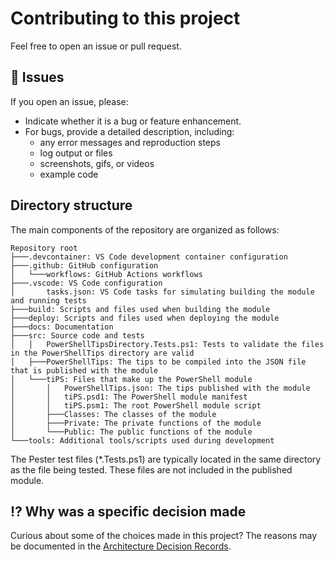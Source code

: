 # Contributing to this project

Feel free to open an issue or pull request.

## 🐛 Issues

If you open an issue, please:

- Indicate whether it is a bug or feature enhancement.
- For bugs, provide a detailed description, including:
  - any error messages and reproduction steps
  - log output or files
  - screenshots, gifs, or videos
  - example code

## Directory structure

The main components of the repository are organized as follows:

```text
Repository root
├───.devcontainer: VS Code development container configuration
├───.github: GitHub configuration
│   └───workflows: GitHub Actions workflows
├───.vscode: VS Code configuration
│       tasks.json: VS Code tasks for simulating building the module and running tests
├───build: Scripts and files used when building the module
├───deploy: Scripts and files used when deploying the module
├───docs: Documentation
├───src: Source code and tests
│   │   PowerShellTipsDirectory.Tests.ps1: Tests to validate the files in the PowerShellTips directory are valid
│   ├───PowerShellTips: The tips to be compiled into the JSON file that is published with the module
│   └───tiPS: Files that make up the PowerShell module
│       │   PowerShellTips.json: The tips published with the module
│       │   tiPS.psd1: The PowerShell module manifest
│       │   tiPS.psm1: The root PowerShell module script
│       ├───Classes: The classes of the module
│       ├───Private: The private functions of the module
│       └───Public: The public functions of the module
└───tools: Additional tools/scripts used during development
```

The Pester test files (*.Tests.ps1) are typically located in the same directory as the file being tested.
These files are not included in the published module.

## ⁉ Why was a specific decision made

Curious about some of the choices made in this project?
The reasons may be documented in the [Architecture Decision Records](docs/ArchitectureDecisionRecords).
